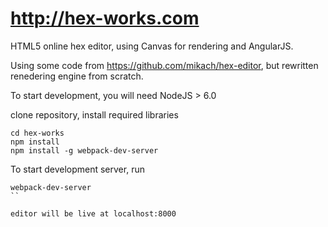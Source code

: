 http://hex-works.com
==========

HTML5 online hex editor, using Canvas for rendering and AngularJS.

Using some code from https://github.com/mikach/hex-editor, but rewritten renedering engine from scratch.


To start development, you will need NodeJS > 6.0

clone repository, install required libraries
```
cd hex-works
npm install
npm install -g webpack-dev-server
```

To start development server, run
```
webpack-dev-server
``

editor will be live at localhost:8000

